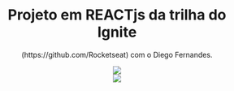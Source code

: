 <h1 align='center'> Projeto em REACTjs da trilha do Ignite </h1> 
 <p align='center'>(https://github.com/Rocketseat) com o Diego Fernandes. </p>
<div align='center'>
  <img src = https://user-images.githubusercontent.com/102373019/204921199-3eb0de9e-1585-46fe-a000-01715dab1fbf.png>
<div align="center">
  <img src = https://user-images.githubusercontent.com/102373019/204921312-417448c5-2d38-4506-b20d-1f564117ad2e.png>
</div>
